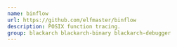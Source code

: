 ```yaml
---
name: binflow
url: https://github.com/elfmaster/binflow
description: POSIX function tracing.
group: blackarch blackarch-binary blackarch-debugger
---
```


